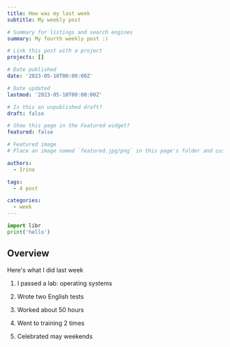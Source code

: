 ```yaml
---
title: How was my last week
subtitle: My weekly post 

# Summary for listings and search engines
summary: My fourth weekly post :)

# Link this post with a project
projects: []

# Date published
date: '2023-05-10T00:00:00Z'

# Date updated
lastmod: '2023-05-10T00:00:00Z'

# Is this an unpublished draft?
draft: false

# Show this page in the Featured widget?
featured: false

# Featured image
# Place an image named `featured.jpg/png` in this page's folder and customize its options here.

authors:
  - Irina

tags:
  - 4 post

categories:
  - week
---
```


```python
import libr
print('hello')
```

## Overview

Here's what I did last week

1. I passed a lab: operating systems

2. Wrote two English tests

3. Worked about 50 hours

4. Went to training 2 times

5. Celebrated may weekends

